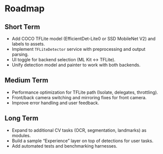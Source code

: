 # Roadmap

## Short Term
- Add COCO TFLite model (EfficientDet-Lite0 or SSD MobileNet V2) and labels to assets.
- Implement `TFLiteDetector` service with preprocessing and output parsing.
- UI toggle for backend selection (ML Kit ↔ TFLite).
- Unify detection model and painter to work with both backends.

## Medium Term
- Performance optimization for TFLite path (Isolate, delegates, throttling).
- Front/back camera switching and mirroring fixes for front camera.
- Improve error handling and user feedback.

## Long Term
- Expand to additional CV tasks (OCR, segmentation, landmarks) as modules.
- Build a sample “Experience” layer on top of detections for user tasks.
- Add automated tests and benchmarking harnesses.

